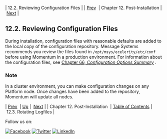 | 12.2. Reviewing Configuration Files |
| [Prev](post_installation.php)  | Chapter 12. Post-Installation |  [Next](install.post-install.rotate.php) |

## 12.2. Reviewing Configuration Files

During installation, configuration files with reasonable defaults are added to the local copy of the configuration repository. Message Systems recommends you review the files found in `/opt/msys/ecelerity/etc/conf` before using Momentum in a production environment. For information about the configuration files, see [Chapter 66, *Configuration Options Summary*](config.options.summary.php "Chapter 66. Configuration Options Summary") .

### Note

In a cluster environment, you can make configuration changes on any Platform node. Once changes have been added to the repository, Momentum will update all nodes.

| [Prev](post_installation.php)  | [Up](post_installation.php) |  [Next](install.post-install.rotate.php) |
| Chapter 12. Post-Installation  | [Table of Contents](index.php) |  12.3. Rotating Logfiles |

Follow us on:

[![Facebook](https://support.messagesystems.com/images/icon-facebook.png)](http://www.facebook.com/messagesystems) [![Twitter](https://support.messagesystems.com/images/icon-twitter.png)](http://twitter.com/#!/MessageSystems) [![LinkedIn](https://support.messagesystems.com/images/icon-linkedin.png)](http://www.linkedin.com/company/message-systems)